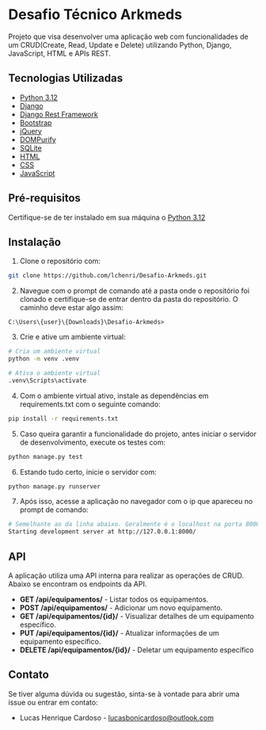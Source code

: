# Desafio Técnico Arkmeds

Projeto que visa desenvolver uma aplicação web com funcionalidades de um CRUD(Create, Read, Update e Delete) utilizando Python, Django, JavaScript, HTML e APIs REST.

## Tecnologias Utilizadas
- [Python 3.12](https://www.python.org/downloads/)
- [Django](https://www.djangoproject.com/)
- [Django Rest Framework](https://www.django-rest-framework.org/)
- [Bootstrap](https://getbootstrap.com/)
- [jQuery](https://jquery.com/)
- [DOMPurify](https://www.npmjs.com/package/dompurify)
- [SQLite](https://www.sqlite.org/)
- [HTML](https://developer.mozilla.org/pt-BR/docs/Web/HTML)
- [CSS](https://developer.mozilla.org/pt-BR/docs/Web/CSS)
- [JavaScript](https://developer.mozilla.org/pt-BR/docs/Web/JavaScript)

## Pré-requisitos

Certifique-se de ter instalado em sua máquina o [Python 3.12](https://www.python.org/downloads/)

## Instalação

1. Clone o repositório com:
```bash
git clone https://github.com/lchenri/Desafio-Arkmeds.git
```

2. Navegue com o prompt de comando até a pasta onde o repositório foi clonado e certifique-se de entrar dentro da pasta do repositório. O caminho deve estar algo assim:
```
C:\Users\{user}\{Downloads}\Desafio-Arkmeds>
```

3. Crie e ative um ambiente virtual:
```bash
# Cria um ambiente virtual
python -m venv .venv

# Ativa o ambiente virtual
.venv\Scripts\activate
```

4. Com o ambiente virtual ativo, instale as dependências em requirements.txt com o seguinte comando:
```bash
pip install -r requirements.txt
```

5. Caso queira garantir a funcionalidade do projeto, antes iniciar o servidor de desenvolvimento, execute os testes com:
```bash
python manage.py test
```

6. Estando tudo certo, inicie o servidor com:
```bash
python manage.py runserver
```

7. Após isso, acesse a aplicação no navegador com o ip que apareceu no prompt de comando:
```bash
# Semelhante ao da linha abaixo. Geralmente é o localhost na porta 8000
Starting development server at http://127.0.0.1:8000/
```

## API
A aplicação utiliza uma API interna para realizar as operações de CRUD. Abaixo se encontram os endpoints da API.
-  **GET /api/equipamentos/** - Listar todos os equipamentos. 
- **POST /api/equipamentos/** - Adicionar um novo equipamento. 
- **GET /api/equipamentos/{id}/** - Visualizar detalhes de um equipamento específico. 
- **PUT /api/equipamentos/{id}/** - Atualizar informações de um equipamento específico. 
- **DELETE /api/equipamentos/{id}/** - Deletar um equipamento específico
  
  
## Contato 
Se tiver alguma dúvida ou sugestão, sinta-se à vontade para abrir uma issue ou entrar em contato: 
- Lucas Henrique Cardoso - [lucasbonicardoso@outlook.com](mailto:lucasbonicardoso@outlook.com)
